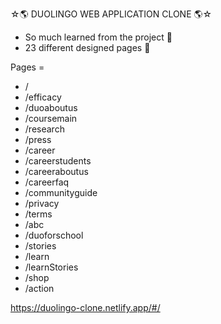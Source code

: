 ☆🌎 DUOLINGO WEB APPLICATION CLONE 🌎☆

<ul>
    <li>So much learned from the project 🥳</li>
    <li>23 different designed pages 📄</li> 
</ul>

Pages =
<ul>
    <li>/</li>
    <li>/efficacy</li>
    <li>/duoaboutus</li>
    <li>/coursemain</li>
    <li>/research</li>
    <li>/press</li>
    <li>/career</li>
    <li>/careerstudents</li>
    <li>/careeraboutus</li>
    <li>/careerfaq</li>
    <li>/communityguide</li>
    <li>/privacy</li>
    <li>/terms</li>
    <li>/abc</li>
    <li>/duoforschool</li>
    <li>/stories</li>
    <li>/learn</li>
    <li>/learnStories</li>
    <li>/shop</li>
    <li>/action</li>
</ul>

https://duolingo-clone.netlify.app/#/

